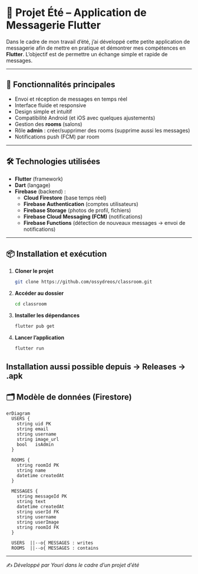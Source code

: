 # 📱 Projet Été – Application de Messagerie Flutter

Dans le cadre de mon travail d’été, j’ai développé cette petite application de messagerie afin de mettre en pratique et démontrer mes compétences en **Flutter**. L’objectif est de permettre un échange simple et rapide de messages.

---

## 🚀 Fonctionnalités principales
- Envoi et réception de messages en temps réel  
- Interface fluide et responsive  
- Design simple et intuitif  
- Compatibilité Android (et iOS avec quelques ajustements)  
- Gestion des **rooms** (salons)  
- Rôle **admin** : créer/supprimer des rooms (supprime aussi les messages)  
- Notifications push (FCM) par room

---

## 🛠️ Technologies utilisées
- **Flutter** (framework)  
- **Dart** (langage)  
- **Firebase** (backend) :  
  - **Cloud Firestore** (base temps réel)  
  - **Firebase Authentication** (comptes utilisateurs)  
  - **Firebase Storage** (photos de profil, fichiers)  
  - **Firebase Cloud Messaging (FCM)** (notifications)  
  - **Firebase Functions** (détection de nouveaux messages → envoi de notifications)

---

## 📦 Installation et exécution
1. **Cloner le projet**
   ```bash
   git clone https://github.com/ossydreos/classroom.git
   ```
2. **Accéder au dossier**
   ```bash
   cd classroom
   ```
3. **Installer les dépendances**
   ```bash
   flutter pub get
   ```
4. **Lancer l’application**
   ```bash
   flutter run
   ```

## Installation aussi possible depuis -> Releases -> .apk



## 🗂️ Modèle de données (Firestore)


```mermaid
erDiagram
  USERS {
    string uid PK
    string email
    string username
    string image_url
    bool   isAdmin
  }

  ROOMS {
    string roomId PK
    string name
    datetime createdAt
  }

  MESSAGES {
    string messageId PK
    string text
    datetime createdAt
    string userId FK
    string username
    string userImage
    string roomId FK
  }

  USERS  ||--o{ MESSAGES : writes
  ROOMS  ||--o{ MESSAGES : contains
```

---



✍️ *Développé par Youri dans le cadre d’un projet d’été*
